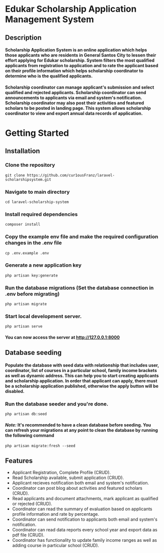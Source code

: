 # Edukar Scholarship Application Management System

## Description

####  Scholarship Application System is an online application which helps those applicants who are residents in General Santos City to lessen their effort applying for Edukar scholarship. System filters the most qualified applicants from registration to application and to rate the applicant based on their profile information which helps scholarship coordinator to determine who is the qualified applicants.

#### Scholarship coordinator can manage applicant's submission and select qualified and rejected applicants. Scholarship coordinator can send announcements to applicants via email and system's notification. Scholarship coordinator may also post their activities and featured scholars to be posted in landing page. This system allows scholarship coordinator to view and export annual data records of application.

# Getting Started

## Installation

### Clone the repository

```
git clone https://github.com/cur1ousFranz/laravel-scholarshipsystem.git
```
### Navigate to main directory

```
cd laravel-scholarship-system
```
### Install required dependencies

```
composer install
```

### Copy the example env file and make the required configuration changes in the .env file

```
cp .env.example .env
```

### Generate a new application key

```
php artisan key:generate
```

### Run the database migrations (Set the database connection in .env before migrating)

```
php artisan migrate
```

### Start local development server.

```
php artisan serve
```

#### You can now access the server at http://127.0.0.1:8000

## Database seeding

#### Populate the database with seed data with relationship that includes user, coordinator, list of courses in a particular school, family income brackets as well as dynamic address. This can help you to start creating applicants and scholarship application. In order that applicant can apply, there must be a scholarship application published, otherwise the apply button will be disabled.

### Run the database seeder and you're done.

```
php artisan db:seed
```

#### ***Note:*** It's recommended to have a clean database before seeding. You can refresh your migrations at any point to clean the database by running the following command

```
php artisan migrate:fresh --seed
```

## Features

* Applicant Registration, Complete Profile (CRUD).
* Read Scholarship available, submit application (CRUD).
* Applicant recieves notification both email and system's notification.
* Coordinator can post blog about activities and featured scholars (CRUD).
* Read applicants and document attachments, mark applicant as qualified or rejected (CRUD).
* Coordinator can read the summary of evaluation based on applicants profile information and rate by percentage.
* Coordinator can send notification to applicants both email and system's notification.
* Coordinator can read data reports every school year and export data as pdf file (CRUD).
* Coordinator has functionality to update family income ranges as well as adding course in particular school (CRUD).
